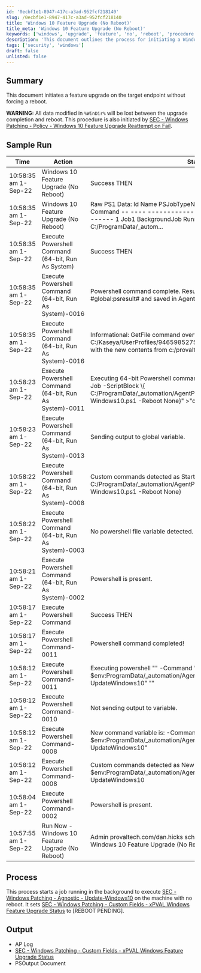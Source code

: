 ```yaml
---
id: '0ecbf1e1-8947-417c-a3ad-952fcf218140'
slug: /0ecbf1e1-8947-417c-a3ad-952fcf218140
title: 'Windows 10 Feature Upgrade (No Reboot)'
title_meta: 'Windows 10 Feature Upgrade (No Reboot)'
keywords: ['windows', 'upgrade', 'feature', 'no', 'reboot', 'procedure', 'background', 'job']
description: 'This document outlines the process for initiating a Windows 10 feature upgrade on a target endpoint without forcing a reboot. It includes a summary of the procedure, sample run logs, and the expected output, while highlighting the importance of data loss during the upgrade process.'
tags: ['security', 'windows']
draft: false
unlisted: false
---
```


## Summary

This document initiates a feature upgrade on the target endpoint without forcing a reboot. 

**WARNING:** All data modified in `%WinDir%` will be lost between the upgrade completion and reboot. This procedure is also initiated by [SEC - Windows Patching - Policy - Windows 10 Feature Upgrade Reattempt on Fail](/docs/a347ce1a-5ef9-4e07-a42e-629d7d49c620).

## Sample Run

| Time                | Action                                               | Status                                | User                          |
|---------------------|------------------------------------------------------|---------------------------------------|-------------------------------|
| 10:58:35 am 1-Sep-22 | Windows 10 Feature Upgrade (No Reboot)              | Success THEN                          | provaltech.com/dan.hicks     |
| 10:58:35 am 1-Sep-22 | Windows 10 Feature Upgrade (No Reboot)              | Raw PS1 Data: Id Name PSJobTypeName State HasMoreData Location Command -- ---- ------------- ----- ----------- -------- ------- 1 Job1 BackgroundJob Running True localhost C:/ProgramData/_autom... | provaltech.com/dan.hicks     |
| 10:58:35 am 1-Sep-22 | Execute Powershell Command (64-bit, Run As System) | Success THEN                          | provaltech.com/dan.hicks     |
| 10:58:35 am 1-Sep-22 | Execute Powershell Command (64-bit, Run As System)-0016 | Powershell command complete. Results returned to global variable #global:psresult# and saved in Agent's Documents tab of the server. | provaltech.com/dan.hicks     |
| 10:58:35 am 1-Sep-22 | Execute Powershell Command (64-bit, Run As System)-0016 | Informational: GetFile command overwrote the server file C:/Kaseya/UserProfiles/946598527505563/GetFiles/../docs/psoutput.txt with the new contents from c:/provaltech/psoutput.txt in THEN step 3. | provaltech.com/dan.hicks     |
| 10:58:23 am 1-Sep-22 | Execute Powershell Command (64-bit, Run As System)-0011 | Executing 64-bit Powershell command as System: \"\" -command \"Start-Job -ScriptBlock \\\{ C:/ProgramData/_automation/AgentProcedure/UpdateWindows10/Update-Windows10.ps1 -Reboot None}\" >\"c:/provaltech/psoutputtmp.txt\" | provaltech.com/dan.hicks     |
| 10:58:23 am 1-Sep-22 | Execute Powershell Command (64-bit, Run As System)-0013 | Sending output to global variable.    | provaltech.com/dan.hicks     |
| 10:58:22 am 1-Sep-22 | Execute Powershell Command (64-bit, Run As System)-0008 | Custom commands detected as Start-Job -ScriptBlock \\\{ C:/ProgramData/_automation/AgentProcedure/UpdateWindows10/Update-Windows10.ps1 -Reboot None} | provaltech.com/dan.hicks     |
| 10:58:22 am 1-Sep-22 | Execute Powershell Command (64-bit, Run As System)-0003 | No powershell file variable detected. | provaltech.com/dan.hicks     |
| 10:58:21 am 1-Sep-22 | Execute Powershell Command (64-bit, Run As System)-0002 | Powershell is present.                | provaltech.com/dan.hicks     |
| 10:58:17 am 1-Sep-22 | Execute Powershell Command                           | Success THEN                          | provaltech.com/dan.hicks     |
| 10:58:17 am 1-Sep-22 | Execute Powershell Command-0011                      | Powershell command completed!         | provaltech.com/dan.hicks     |
| 10:58:12 am 1-Sep-22 | Execute Powershell Command-0011                      | Executing powershell \"\" -Command \"New-Item -Type Directory -Path $env:ProgramData/_automation/AgentProcedure -name UpdateWindows10\" \"\" | provaltech.com/dan.hicks     |
| 10:58:12 am 1-Sep-22 | Execute Powershell Command-0010                      | Not sending output to variable.       | provaltech.com/dan.hicks     |
| 10:58:12 am 1-Sep-22 | Execute Powershell Command-0008                      | New command variable is: -Command \"New-Item -Type Directory -Path $env:ProgramData/_automation/AgentProcedure -name UpdateWindows10\" | provaltech.com/dan.hicks     |
| 10:58:12 am 1-Sep-22 | Execute Powershell Command-0008                      | Custom commands detected as New-Item -Type Directory -Path $env:ProgramData/_automation/AgentProcedure -name UpdateWindows10 | provaltech.com/dan.hicks     |
| 10:58:04 am 1-Sep-22 | Execute Powershell Command-0002                      | Powershell is present.                | provaltech.com/dan.hicks     |
| 10:57:55 am 1-Sep-22 | Run Now - Windows 10 Feature Upgrade (No Reboot)    | Admin provaltech.com/dan.hicks scheduled procedure Run Now - Windows 10 Feature Upgrade (No Reboot) to run at Sep 1 2022 10:57 AM | provaltech.com/dan.hicks     |

## Process

This process starts a job running in the background to execute [SEC - Windows Patching - Agnostic - Update-Windows10](/docs/7fdd2a3b-2dca-43db-8a1d-f350967f1055) on the machine with no reboot. It sets [SEC - Windows Patching - Custom Fields - xPVAL Windows Feature Upgrade Status](/docs/1b448856-c7d6-4aed-8080-474f5650a070) to [REBOOT PENDING].

## Output

- AP Log  
- [SEC - Windows Patching - Custom Fields - xPVAL Windows Feature Upgrade Status](/docs/1b448856-c7d6-4aed-8080-474f5650a070)  
- PSOutput Document



